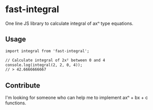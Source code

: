 # fast-integral
One line JS library to calculate integral of axⁿ type equations. 

## Usage
```diff
import integral from 'fast-integral';

// Calculate integral of 2x² between 0 and 4
console.log(integral(2, 2, 0, 4));
// > 42.6666666667
```

## Contribute
I'm looking for someone who can help me to implement axⁿ + bx + c functions.